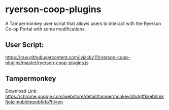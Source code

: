 # ryerson-coop-plugins
A Tampermonkey user script that allows users to interact with the Ryerson Co-op Portal with some modifications.

## User Script:
https://raw.githubusercontent.com/lyjacky11/ryerson-coop-plugins/master/ryerson-coop-plugins.js

## Tampermonkey
Download Link: https://chrome.google.com/webstore/detail/tampermonkey/dhdgffkkebhmkfjojejmpbldmpobfkfo?hl=en

